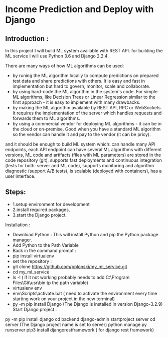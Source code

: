 # Income Prediction and Deploy with Django

## Introduction :
In this project I will build ML system available with REST API.  for building the ML service I will use Python 3.6 and Django 2.2.4. 


There are many ways of how ML algorithms can be used:
- by runing  the ML algorithm locally to compute predictions on prepared test data and share predictions with others. It is easy and fast in implementation but hard to govern, monitor, scale and collaborate.
-  by using hard-code the ML algorithm in the system's code. For simple ML algorithms, like Decision Trees or Linear Regression similar to the first approach - it is easy to implement with many drawbacks.
- by making the ML algorithm available by REST API, RPC or WebSockets. It requires the implementation of the server which handles requests and forwards them to ML algorithms.
- by using a commercial vendor for deploying ML algorithms - it can be in the cloud or on-premise. Good when you have a standard ML algorithm so the vendor can handle it and pay to the vendor (it can be pricy).

and it should be enough to build ML system which:
can handle many API endpoints,
each API endpoint can have several ML algorithms with different versions,
ML code and artifacts (files with ML parameters) are stored in the code repository (git),
supports fast deployments and continuous integration (tests for both: server and ML code),
supports monitoring and algorithm diagnostic (support A/B tests),
is scalable (deployed with containers),
has a user interface.

## Steps:
- 1.setup environment for development
- 2.install required packages,
- 3.start the Django project.

Installation : 
- Download Python : This will install Python and pip the Python package manager.
- Add Python to the Path Variable
- Back in the command prompt :
- pip install virtualenv
- set the repository : 
- git clone https://github.com/pplonski/my_ml_service.git
- cd my_ml_service
- ls -l ( if it not working probably needs to add C:\Program Files\Git\usr\bin tp the path variable)
- virtualenv env
- env\Scripts\activate.bat ( need to activate the environment every time starting work on your project in the new terminal)
- py -m pip install Django (The Django is installed in version Django-3.2.9)
Start Django project : 

py -m pip install django
cd backend
django-admin startproject server
cd server (The Django project name is set to server)
python manage.py runserver
pip3 install djangorestframework ( for django rest framework)
